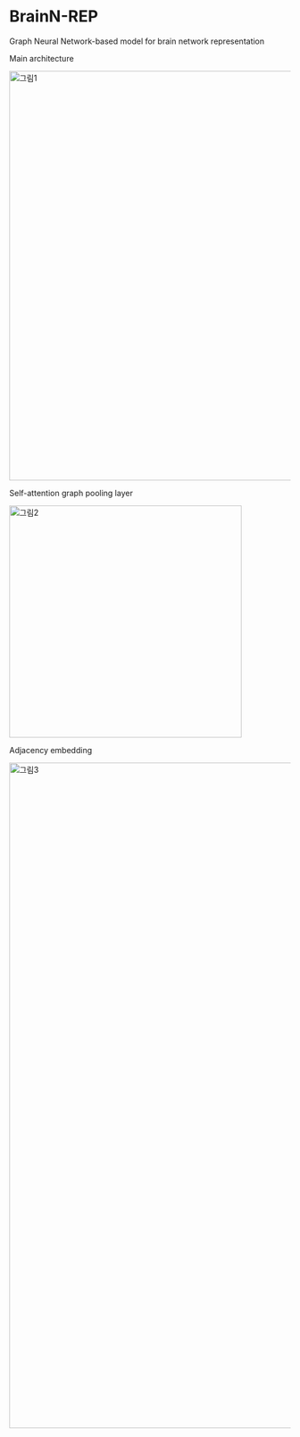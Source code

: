# BrainN-REP
Graph Neural Network-based model for brain network representation

Main architecture

<img width="734" alt="그림1" src="https://user-images.githubusercontent.com/84267304/118391771-05374500-b671-11eb-93a3-0f08e5a4593b.png">

Self-attention graph pooling layer

<img width="416" alt="그림2" src="https://user-images.githubusercontent.com/84267304/118391847-4deefe00-b671-11eb-9708-6f3a0bb24f49.png">

Adjacency embedding

<img width="1193" alt="그림3" src="https://user-images.githubusercontent.com/84267304/118391898-95758a00-b671-11eb-9f06-5c7ad90030bd.png">
